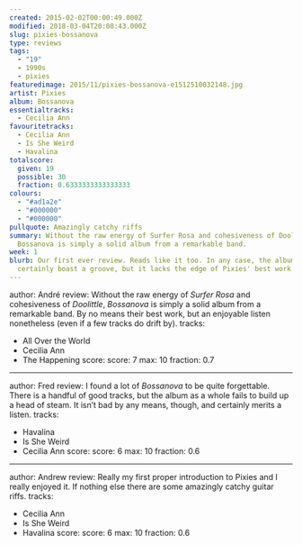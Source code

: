 ```yaml
---
created: 2015-02-02T00:00:49.000Z
modified: 2018-03-04T20:08:43.000Z
slug: pixies-bossanova
type: reviews
tags:
  - "19"
  - 1990s
  - pixies
featuredimage: 2015/11/pixies-bossanova-e1512510032148.jpg
artist: Pixies
album: Bossanova
essentialtracks:
  - Cecilia Ann
favouritetracks:
  - Cecilia Ann
  - Is She Weird
  - Havalina
totalscore:
  given: 19
  possible: 30
  fraction: 0.6333333333333333
colours:
  - "#ad1a2e"
  - "#000000"
  - "#000000"
pullquote: Amazingly catchy riffs
summary: Without the raw energy of Surfer Rosa and cohesiveness of Doolittle,
  Bossanova is simply a solid album from a remarkable band.
week: 1
blurb: Our first ever review. Reads like it too. In any case, the album can
  certainly boast a groove, but it lacks the edge of Pixies' best work.
---
```

author: André
review: Without the raw energy of *Surfer Rosa* and cohesiveness of *Doolittle*,
  *Bossanova* is simply a solid album from a remarkable band. By no means their
  best work, but an enjoyable listen nonetheless (even if a few tracks do drift
  by).
tracks:
  - All Over the World
  - ­Cecilia Ann
  - ­The Happening
score:
  score: 7
  max: 10
  fraction: 0.7
---
author: Fred
review: I found a lot of *Bossanova* to be quite forgettable. There is a handful
  of good tracks, but the album as a whole fails to build up a head of steam. It
  isn’t bad by any means, though, and certainly merits a listen.
tracks:
  - Havalina
  - ­Is She Weird
  - ­Cecilia Ann
score:
  score: 6
  max: 10
  fraction: 0.6
---
author: Andrew
review: Really my first proper introduction to Pixies and I really enjoyed it.
  If nothing else there are some amazingly catchy guitar riffs.
tracks:
  - Cecilia Ann
  - ­Is She Weird
  - ­Havalina
score:
  score: 6
  max: 10
  fraction: 0.6

